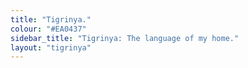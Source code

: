 ```yaml
---
title: "Tigrinya."
colour: "#EA0437"
sidebar_title: "Tigrinya: The language of my home."
layout: "tigrinya"
---
```

